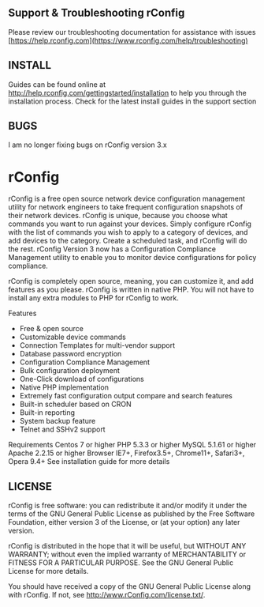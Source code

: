 ## Support & Troubleshooting rConfig
Please review our troubleshooting documentation for assistance with issues [https://help.rconfig.com](https://www.rconfig.com/help/troubleshooting)

INSTALL
---
Guides can be found online at http://help.rconfig.com/gettingstarted/installation to help you through the installation
process. Check for the latest install guides in the support section

BUGS
---
I am no longer fixing bugs on rConfig version 3.x

# rConfig 

rConfig is a free open source network device configuration management utility for network engineers to take frequent configuration snapshots of their network devices. rConfig is unique, because you choose what commands you want to run against your devices. Simply configure rConfig with the list of commands you wish to apply to a category of devices, and add devices to the category. Create a scheduled task, and rConfig will do the rest. rConfig Version 3 now has a Configuration Compliance Management utility to enable you to monitor device configurations for policy compliance.

rConfig is completely open source, meaning, you can customize it, and add features as you please. rConfig is written in native PHP. You will not have to install any extra modules to PHP for rConfig to work.

Features
+ Free & open source
+ Customizable device commands
+ Connection Templates for multi-vendor support
+ Database password encryption
+ Configuration Compliance Management
+ Bulk configuration deployment
+ One-Click download of configurations
+ Native PHP implementation
+ Extremely fast configuration output compare and search features
+ Built-in scheduler based on CRON
+ Built-in reporting
+ System backup feature
+ Telnet and SSHv2 support

Requirements
Centos 7 or higher
PHP 5.3.3 or higher
MySQL 5.1.61 or higher
Apache 2.2.15 or higher
Browser IE7+, Firefox3.5+, Chrome11+, Safari3+, Opera 9.4+
See installation guide for more details

LICENSE
---

rConfig is free software: you can redistribute it and/or modify
it under the terms of the GNU General Public License as published by
the Free Software Foundation, either version 3 of the License, or
(at your option) any later version.

rConfig is distributed in the hope that it will be useful,
but WITHOUT ANY WARRANTY; without even the implied warranty of
MERCHANTABILITY or FITNESS FOR A PARTICULAR PURPOSE.  See the
GNU General Public License for more details.

You should have received a copy of the GNU General Public License
along with rConfig.  If not, see <http://www.rConfig.com/license.txt/>.


